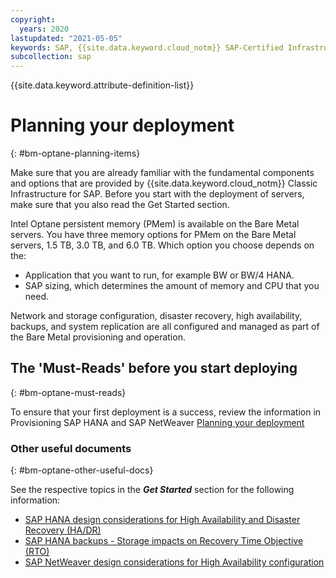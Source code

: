 ```yaml
---
copyright:
  years: 2020
lastupdated: "2021-05-05"
keywords: SAP, {{site.data.keyword.cloud_notm}} SAP-Certified Infrastructure, {{site.data.keyword.ibm_cloud_sap}}, SAP Workloads
subcollection: sap
---
```


{{site.data.keyword.attribute-definition-list}}


# Planning your deployment
{: #bm-optane-planning-items}

Make sure that you are already familiar with the fundamental components and options that are provided by {{site.data.keyword.cloud_notm}} Classic Infrastructure for SAP. Before you start with the deployment of servers, make sure that you also read the Get Started section.

Intel Optane persistent memory (PMem) is available on the Bare Metal servers. You have three memory options for PMem on the Bare Metal servers, 1.5 TB, 3.0 TB, and 6.0 TB. Which option you choose depends on the:

*  Application that you want to run, for example BW or BW/4 HANA.
*  SAP sizing, which determines the amount of memory and CPU that you need.

Network and storage configuration, disaster recovery, high availability, backups, and system replication are all configured and managed as part of the Bare Metal provisioning and operation.

## The 'Must-Reads' before you start deploying
{: #bm-optane-must-reads}

To ensure that your first deployment is a success, review the information in Provisioning SAP HANA and SAP NetWeaver [Planning your deployment](/docs/sap?topic=sap-bm-planning-items#bm-must-reads)

### Other useful documents
{: #bm-optane-other-useful-docs}

See the respective topics in the **_Get Started_** section for the following information:
* [SAP HANA design considerations for High Availability and Disaster Recovery (HA/DR)](/docs/sap?topic=sap-hana-design-considerations#hana-ha)
* [SAP HANA backups - Storage impacts on Recovery Time Objective (RTO)](/docs/sap?topic=sap-storage-design-considerations#storage-performance-backup-rto)
* [SAP NetWeaver design considerations for High Availability configuration](/docs/sap?topic=sap-netweaver-design-considerations#netweaver-ha)

